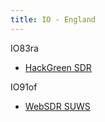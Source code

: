 ```yaml
---
title: IO - England
---
```


IO83ra

* [HackGreen SDR](http://hackgreensdr.org:8901/)

IO91of

* [WebSDR SUWS](http://websdr.suws.org.uk/)
